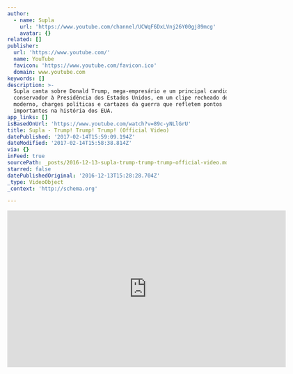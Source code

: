 ```yaml
---
author:
  - name: Supla
    url: 'https://www.youtube.com/channel/UCWqF6DxLVnj26Y00gj89mcg'
    avatar: {}
related: []
publisher:
  url: 'https://www.youtube.com/'
  name: YouTube
  favicon: 'https://www.youtube.com/favicon.ico'
  domain: www.youtube.com
keywords: []
description: >-
  Supla canta sobre Donald Trump, mega-empresário e um principal candidato
  conservador à Presidência dos Estados Unidos, em um clipe recheado de graffiti
  moderno, charges políticas e cartazes da guerra que refletem pontos
  importantes na história dos EUA.
app_links: []
isBasedOnUrl: 'https://www.youtube.com/watch?v=89c-yNLlGrU'
title: Supla - Trump! Trump! Trump! (Official Video)
datePublished: '2017-02-14T15:59:09.194Z'
dateModified: '2017-02-14T15:58:38.814Z'
via: {}
inFeed: true
sourcePath: _posts/2016-12-13-supla-trump-trump-trump-official-video.md
starred: false
datePublishedOriginal: '2016-12-13T15:28:28.704Z'
_type: VideoObject
_context: 'http://schema.org'

---
```

<iframe src="https://cdn.embedly.com/widgets/media.html?src=https%3A%2F%2Fwww.youtube.com%2Fembed%2F89c-yNLlGrU%3Ffeature%3Doembed&amp;url=http%3A%2F%2Fwww.youtube.com%2Fwatch%3Fv%3D89c-yNLlGrU&amp;image=https%3A%2F%2Fi.ytimg.com%2Fvi%2F89c-yNLlGrU%2Fhqdefault.jpg&amp;key=b7d04c9b404c499eba89ee7072e1c4f7&amp;type=text%2Fhtml&amp;schema=youtube" width="640" height="360" scrolling="no" frameborder="0" allowfullscreen="" style=""></iframe>